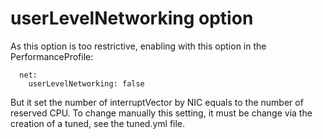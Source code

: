 # userLevelNetworking option

As this option is too restrictive, enabling with this option in the PerformanceProfile:
```
  net:
    userLevelNetworking: false
```
But it set the number of interruptVector by NIC equals to the number of reserved CPU.
To change manually this setting, it must be change via the creation of a tuned, see the tuned.yml file.
